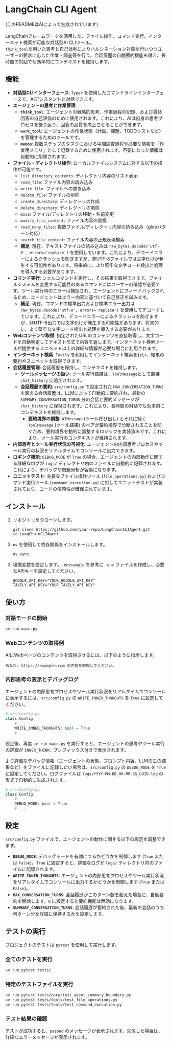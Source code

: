 # LangChain CLI Agent
(このREADMEはAIによって生成されています)<br>
<br>
LangChainフレームワークを活用した、ファイル操作、コマンド実行、インターネット検索が可能な対話型AI CLIツール。<br>
`think_tool`を用いた思考と自己批判によりハルシネーション対策を行いつつユーザーの要求に応じた作業・調査等を行う。会話履歴の自動要約機能も備え、長時間の対話でも効率的にコンテキストを維持します。

## 機能

*   **対話型CLIインターフェース**: `Typer` を使用したコマンドラインインターフェースで、AIアシスタントと対話できます。
*   **エージェントの思考と作業管理**:
    *   **`think_tool`**: エージェントの戦略的思考、作業過程の記録、および最終回答の自己評価のために使用されます。これにより、AIは自身の思考プロセスを振り返り、回答の品質を向上させることができます。
    *   **`work_tool`**: エージェントの作業状態（計画、課題、TODOリストなど）を管理するためのツールです。
    *   **`memos`**: 複数ステップのタスクにおける中間調査過程や必要な情報を「作業用メモリ」として記録するために使用されます。不要になった情報は自動的に削除されます。
*   **ファイル・ディレクトリ操作**: ローカルファイルシステムに対する以下の操作が可能です。
    *   `list_directory_contents`: ディレクトリ内容のリスト表示
    *   `read_file`: ファイル内容の読み込み
    *   `write_file`: ファイルへの書き込み
    *   `delete_file`: ファイルの削除
    *   `create_directory`: ディレクトリの作成
    *   `delete_directory`: ディレクトリの削除
    *   `move`: ファイル/ディレクトリの移動・名前変更
    *   `modify_file_content`: ファイル内容の置換
    *   `read_many_files`: 複数ファイル/ディレクトリ内容の読み込み（globパターン対応）
    *   `search_file_content`: ファイル内容の正規表現検索
    *   **補足**: 現在、テキストファイルの読み込みは `raw_bytes.decode('utf-8', errors='replace')` を使用しています。これにより、デコードエラーによるクラッシュを防ぎますが、非UTF-8ファイルでは文字化けが発生する可能性があります。将来的に、より堅牢な文字コード検出と処理を導入する必要があります。
*   **コマンド実行**: シェルコマンドを実行し、その結果を取得できます。ファイルシステムを変更する可能性のあるコマンドにはユーザーの確認が必要です。ツール実行時のエラーは捕捉され、エージェントにフィードバックされるため、エージェントはエラー内容に基づいて自己修正を試みます。
    *   **補足**: 現在、コマンドの標準出力および標準エラー出力は `raw_bytes.decode('utf-8', errors='replace')` を使用してデコードしています。これにより、デコードエラーによるクラッシュを防ぎますが、非UTF-8出力では文字化けが発生する可能性があります。将来的に、より堅牢な文字コード検出と処理を導入する必要があります。
*   **Webコンテンツ取得**: 指定されたURLのコンテンツを直接取得し、文字コードを自動判定してテキスト形式で内容を返します。インターネット検索ツールが提供するスニペット以上の詳細な情報が必要な場合に利用されます。
*   **インターネット検索**: `Tavily` を利用してインターネット検索を行い、結果の要約やスニペットを取得できます。
*   **会話履歴管理**: 会話履歴を保持し、コンテキストを維持します。
    *   **ツールメッセージの扱い**: ツール実行結果は、`ToolMessage`として直接 `chat_history` に追加されます。
    *   **会話履歴の要約**: `src/config.py` で設定された `MAX_CONVERSATION_TURNS` を超える会話履歴は、LLMによって自動的に要約され、最新の `SUMMARY_CONVERSATION_TURNS` 分の会話と要約メッセージが `chat_history` に保持されます。これにより、長時間の対話でも効率的にコンテキストを維持します。
        - **要約境界の調整**: `AIMessage` (ツール呼び出し) とそれに続く `ToolMessage` (ツール結果) のペアが要約境界で分断されることを防ぐため、要約境界を動的に調整するロジックを実装済みです。これにより、ツール実行のコンテキストが維持されます。
*   **内部思考とツール実行状況の可視化**: エージェントの内部思考プロセスやツール実行の状況をリアルタイムでコンソールに出力できます。
*   **ロギング機能**: `DEBUG_MODE` が `True` の場合、エージェントの内部動作に関する詳細なログが `logs/` ディレクトリ内のファイルに自動的に記録されます。これにより、デバッグや問題分析が容易になります。
*   **ユニットテスト**: 主要なファイル操作ツール (`file_operations.py`) およびコマンド実行ツール (`command_execution.py`) に対してユニットテストが実装されており、コードの信頼性が確保されています。

## インストール

1.  リポジトリをクローンします。
    ```bash
    git clone https://github.com/your-repo/LangChainCLIAgent.git
    cd LangChainCLIAgent
    ```
2.  `uv` を使用して依存関係をインストールします。
    ```bash
    uv sync
    ```
3.  環境変数を設定します。`.envsample` を参考に `.env` ファイルを作成し、必要なAPIキーを設定してください。
    ```
    GOOGLE_API_KEY="YOUR_GOOGLE_API_KEY"
    TAVILY_API_KEY="YOUR_TAVILY_API_KEY"
    ```

## 使い方

### 対話モードの開始

```bash
uv run main.py
```

### Webコンテンツの取得例

AIにWebページのコンテンツを取得させるには、以下のように指示します。

```
あなた: https://example.com の内容を取得してください。
```

### 内部思考の表示とデバッグログ

エージェントの内部思考プロセスやツール実行状況をリアルタイムでコンソールに表示するには、`src/config.py` の `WRITE_INNER_THOUGHTS` を `True` に設定してください。

```python
# src/config.py
class Config:
    # ...
    WRITE_INNER_THOUGHTS: bool = True
    # ...
```

設定後、再度 `uv run main.py` を実行すると、エージェントの思考やツール実行の詳細が `INNER_THINK:` プレフィックス付きで表示されます。

より詳細なデバッグ情報（エージェントの状態、プロンプト内容、LLMの生の結果など）をファイルに記録したい場合は、`src/config.py` の `DEBUG_MODE` を `True` に設定してください。ログファイルは `logs/YYYY-MM-DD_HH-MM-SS_UUID.log` の形式で自動的に生成されます。

```python
# src/config.py
class Config:
    # ...
    DEBUG_MODE: bool = True
    # ...
```

## 設定

`src/config.py` ファイルで、エージェントの動作に関する以下の設定を調整できます。

*   **`DEBUG_MODE`**: デバッグモードを有効にするかどうかを制御します (`True` または `False`)。`True` に設定すると、詳細なログが `logs/` ディレクトリ内のファイルに記録されます。
*   **`WRITE_INNER_THOUGHTS`**: エージェントの内部思考プロセスやツール実行状況をリアルタイムでコンソールに出力するかどうかを制御します (`True` または `False`)。
*   **`MAX_CONVERSATION_TURNS`**: 会話履歴がこのターン数を超えた場合に、自動要約を開始します。`0` に設定すると要約機能は無効になります。
*   **`SUMMARY_CONVERSATION_TURNS`**: 会話履歴が要約された後、最新の会話のうち何ターン分を詳細に保持するかを設定します。

## テストの実行

プロジェクトのテストは `pytest` を使用して実行します。

### 全てのテストを実行

```bash
uv run pytest tests/
```

### 特定のテストファイルを実行

```bash
uv run pytest tests/core/test_agent_summary_boundary.py
uv run pytest tests/tools/test_file_operations.py
uv run pytest tests/tools/test_command_execution.py
```

### テスト結果の確認

テストが成功すると、`passed` のメッセージが表示されます。失敗した場合は、詳細なエラーメッセージが表示されます。